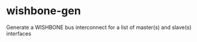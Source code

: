 # wishbone-gen
Generate a WISHBONE bus interconnect for a list of master(s) and slave(s) interfaces
